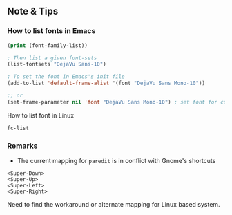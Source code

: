 ## Note & Tips

### How to list fonts in Emacs

```lisp
(print (font-family-list))

; Then list a given font-sets
(list-fontsets "DejaVu Sans-10")

; To set the font in Emacs's init file
(add-to-list 'default-frame-alist '(font "DejaVu Sans Mono-10"))

;; or
(set-frame-parameter nil 'font "DejaVu Sans Mono-10") ; set font for current 'window'
```

How to list font in Linux

```sh
fc-list
```

### Remarks

* The current mapping for `paredit` is in conflict with Gnome's shortcuts

```
<Super-Down>
<Super-Up>
<Super-Left>
<Super-Right>
```

Need to find the workaround or alternate mapping for Linux based system.
